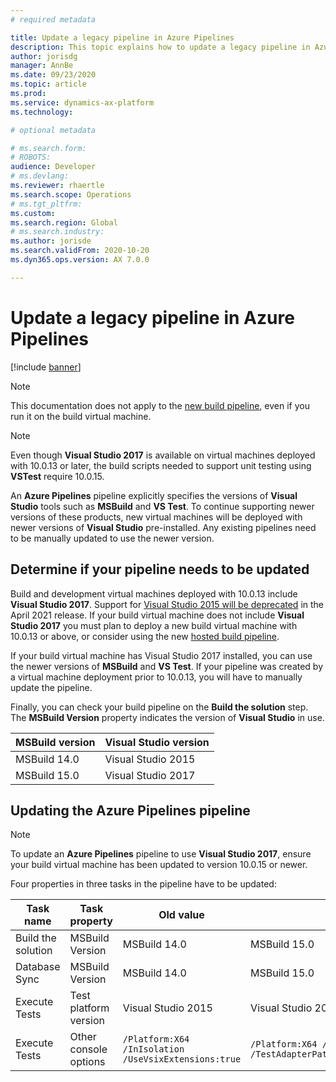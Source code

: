 ```yaml
---
# required metadata

title: Update a legacy pipeline in Azure Pipelines
description: This topic explains how to update a legacy pipeline in Azure Pipelines to use a newer version of Visual Studio.
author: jorisdg
manager: AnnBe
ms.date: 09/23/2020
ms.topic: article
ms.prod: 
ms.service: dynamics-ax-platform
ms.technology: 

# optional metadata

# ms.search.form: 
# ROBOTS: 
audience: Developer
# ms.devlang: 
ms.reviewer: rhaertle
ms.search.scope: Operations
# ms.tgt_pltfrm: 
ms.custom:
ms.search.region: Global
# ms.search.industry: 
ms.author: jorisde
ms.search.validFrom: 2020-10-20
ms.dyn365.ops.version: AX 7.0.0

---
```


# Update a legacy pipeline in Azure Pipelines

[!include [banner](../includes/banner.md)]

> [!NOTE]
> This documentation does not apply to the [new build pipeline](hosted-build-automation.md), even if you run it on the build virtual machine.

> [!NOTE]
> Even though **Visual Studio 2017** is available on virtual machines deployed with 10.0.13 or later, the build scripts needed to support unit testing using **VSTest** require 10.0.15.

An **Azure Pipelines** pipeline explicitly specifies the versions of **Visual Studio** tools such as **MSBuild** and **VS Test**. To continue supporting newer versions of these products, new virtual machines will be deployed with newer versions of **Visual Studio** pre-installed. Any existing pipelines need to be manually updated to use the newer version.

## Determine if your pipeline needs to be updated

Build and development virtual machines deployed with 10.0.13 include **Visual Studio 2017**. Support for [Visual Studio 2015 will be deprecated](../get-started/removed-deprecated-features-platform-updates.md#platform-updates-for-version-10011-of-finance-and-operations-apps) in the April 2021 release. If your build virtual machine does not include **Visual Studio 2017** you must plan to deploy a new build virtual machine with 10.0.13 or above, or consider using the new [hosted build pipeline](hosted-build-automation.md).

If your build virtual machine has Visual Studio 2017 installed, you can use the newer versions of **MSBuild** and **VS Test**. If your pipeline was created by a virtual machine deployment prior to 10.0.13, you will have to manually update the pipeline.

Finally, you can check your build pipeline on the **Build the solution** step. The **MSBuild Version** property indicates the version of **Visual Studio** in use.

| MSBuild version | Visual Studio version |
|---|---|
| MSBuild 14.0 | Visual Studio 2015 |
| MSBuild 15.0 | Visual Studio 2017 |

## Updating the Azure Pipelines pipeline

> [!NOTE]
> To update an **Azure Pipelines** pipeline to use **Visual Studio 2017**, ensure your build virtual machine has been updated to version 10.0.15 or newer.

Four properties in three tasks in the pipeline have to be updated:

| Task name | Task property | Old value | New value|
| --- | --- | --- | ---|
| Build the solution | MSBuild Version | MSBuild 14.0 | MSBuild 15.0 |
| Database Sync | MSBuild Version | MSBuild 14.0 | MSBuild 15.0 |
| Execute Tests | Test platform version | Visual Studio 2015 | Visual Studio 2017 |
| Execute Tests | Other console options | `/Platform:X64 /InIsolation /UseVsixExtensions:true` | `/Platform:X64 /InIsolation /TestAdapterPath:"$(VsixExtensionFolder)"` |

